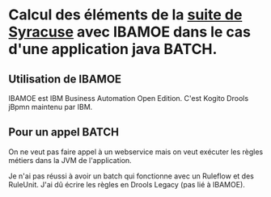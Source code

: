 # Calcul des éléments de la [suite de Syracuse](https://fr.wikipedia.org/wiki/Conjecture_de_Syracuse) avec IBAMOE dans le cas d'une application java BATCH.

## Utilisation de IBAMOE
IBAMOE est IBM Business Automation Open Edition. C'est Kogito Drools jBpmn maintenu par IBM.

## Pour un appel BATCH
On ne veut pas faire appel à un webservice mais on veut exécuter les règles métiers dans la JVM de l'application.

Je n'ai pas réussi à avoir un batch qui fonctionne avec  un Ruleflow et des RuleUnit. J'ai dû écrire les règles en Drools Legacy (pas lié à IBAMOE).

